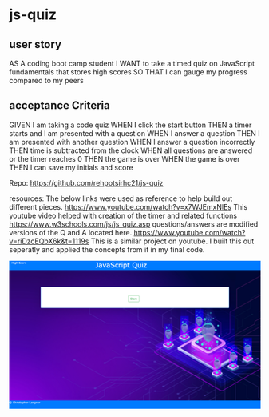 # js-quiz

## user story

AS A coding boot camp student
I WANT to take a timed quiz on JavaScript fundamentals that stores high scores
SO THAT I can gauge my progress compared to my peers

## acceptance Criteria

GIVEN I am taking a code quiz
WHEN I click the start button
THEN a timer starts and I am presented with a question
WHEN I answer a question
THEN I am presented with another question
WHEN I answer a question incorrectly
THEN time is subtracted from the clock
WHEN all questions are answered or the timer reaches 0
THEN the game is over
WHEN the game is over
THEN I can save my initials and score

Repo: https://github.com/rehpotsirhc21/js-quiz

resources: The below links were used as reference to help build out different pieces. 
            https://www.youtube.com/watch?v=x7WJEmxNlEs
                This youtube video helped with creation of the timer and related functions
            https://www.w3schools.com/js/js_quiz.asp
                questions/answers are modified versions of the Q and A located here.
            https://www.youtube.com/watch?v=riDzcEQbX6k&t=1119s
                This is a similar project on youtube. I built this out seperatly and applied the concepts from it in my final code.

![full site screen print](./assets/images/screencapture-localhost-52330-index-html-2022-04-02-07_14_57.png)
